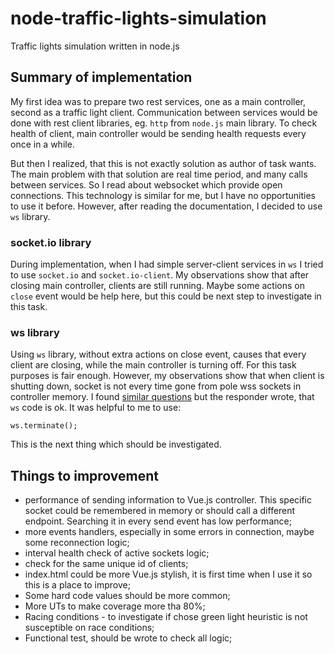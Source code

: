 # node-traffic-lights-simulation
Traffic lights simulation written in node.js

## Summary of implementation 
My first idea was to prepare two rest services, one as a main controller, second as a traffic light client. Communication between services would be done with rest client libraries, eg. `http` from `node.js` main library. To check health of client, main controller would be sending health requests every once in a while.

But then I realized, that this is not exactly solution as author of task wants. The main problem with that solution are real time period, and many calls between services. So I read about websocket which provide open connections. This technology is similar for me, but I have no opportunities to use it before. However, after reading the documentation, I decided to use `ws` library.

### socket.io library
During implementation, when I had simple server-client services in `ws` I tried to use `socket.io` and `socket.io-client`. My observations show that after closing main controller, clients are still running. Maybe some actions on `close` event would be help here, but this could be next step to investigate in this task.

### ws library
Using `ws` library, without extra actions on close event, causes that every client are closing, while the main controller is turning off. For this task purposes is fair enough. However, my observations show that when client is shutting down, socket is not every time gone from pole wss sockets in controller memory. I found [similar questions](https://github.com/websockets/ws/issues/1444) but the responder wrote, that `ws` code is ok. It was helpful to me to use:
```
ws.terminate();
```
This is the next thing which should be investigated.


## Things to improvement
* performance of sending information to Vue.js controller. This specific socket could be remembered in memory or should call a different endpoint. Searching it in every send event has low performance;
* more events handlers, especially in some errors in connection, maybe some reconnection logic;
* interval health check of active sockets logic;
* check for the same unique id of clients;
* index.html could be more Vue.js stylish, it is first time when I use it so this is a place to improve;
* Some hard code values should be more common;
* More UTs to make coverage more tha 80%;
* Racing conditions - to investigate if chose green light heuristic is not susceptible on race conditions;
* Functional test, should be wrote to check all logic;
